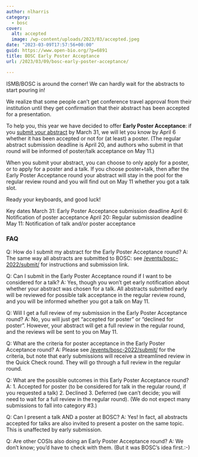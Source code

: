 ```yaml
---
author: nlharris
category:
  - bosc
cover:
  alt: accepted
  image: /wp-content/uploads/2023/03/accepted.jpeg
date: "2023-03-09T17:57:56+00:00"
guid: https://www.open-bio.org/?p=6891
title: BOSC Early Poster Acceptance
url: /2023/03/09/bosc-early-poster-acceptance/

---
```

ISMB/BOSC is around the corner! We can hardly wait for the abstracts to start pouring in!

We realize that some people can’t get conference travel approval from their institution until they get confirmation that their abstract has been accepted for a presentation.

To help you, this year we have decided to offer **Early Poster Acceptance**: if you [submit your abstract](/events/bosc-2023/submit/) by March 31, we will let you know by April 6 whether it has been accepted or not for (at least) a poster. (The regular abstract submission deadline is April 20, and authors who submit in that round will be informed of poster/talk acceptance on May 11.)

When you submit your abstract, you can choose to only apply for a poster, or to apply for a poster and a talk. If you choose poster+talk, then after the Early Poster Acceptance round your abstract will stay in the pool for the regular review round and you will find out on May 11 whether you got a talk slot.

Ready your keyboards, and good luck!

Key dates
March 31: Early Poster Acceptance submission deadline
April 6: Notification of poster acceptance
April 20: Regular submission deadline
May 11: Notification of talk and/or poster acceptance

### FAQ

Q: How do I submit my abstract for the Early Poster Acceptance round?
A: The same way all abstracts are submitted to BOSC: see [/events/bosc-2022/submit/](/events/bosc-2022/submit/) for instructions and submission link.

Q: Can I submit in the Early Poster Acceptance round if I want to be considered for a talk?
A: Yes, though you won’t get early notification about whether your abstract was chosen for a talk. All abstracts submitted early will be reviewed for possible talk acceptance in the regular review round, and you will be informed whether you got a talk on May 11.

Q: Will I get a full review of my submission in the Early Poster Acceptance round?
A: No, you will just get “accepted for poster” or “declined for poster”. However, your abstract will get a full review in the regular round, and the reviews will be sent to you on May 11.

Q: What are the criteria for poster acceptance in the Early Poster Acceptance round?
A: Please see [/events/bosc-2022/submit/](/events/bosc-2022/submit/) for the criteria, but note that early submissions will receive a streamlined review in the Quick Check round. They will go through a full review in the regular round.

Q: What are the possible outcomes in this Early Poster Acceptance round?
A: 1. Accepted for poster (to be considered for talk in the regular round, if you requested a talk)
2\. Declined
3\. Deferred (we can’t decide; you will need to wait for a full review in the regular round).
(We do not expect many submissions to fall into category #3.)

Q: Can I present a talk AND a poster at BOSC?
A: Yes! In fact, all abstracts accepted for talks are also invited to present a poster on the same topic. This is unaffected by early submission.

Q: Are other COSIs also doing an Early Poster Acceptance round?
A: We don’t know; you’d have to check with them. (But it was BOSC’s idea first.:-)
